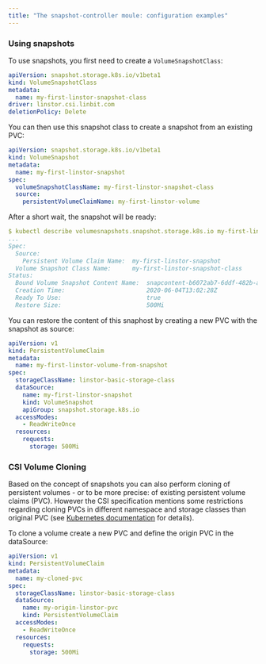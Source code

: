 ```yaml
---
title: "The snapshot-controller moule: configuration examples"
---
```


### Using snapshots

To use snapshots, you first need to create a `VolumeSnapshotClass`:

```yaml
apiVersion: snapshot.storage.k8s.io/v1beta1
kind: VolumeSnapshotClass
metadata:
  name: my-first-linstor-snapshot-class
driver: linstor.csi.linbit.com
deletionPolicy: Delete
```

You can then use this snapshot class to create a snapshot from an existing PVC:

```yaml
apiVersion: snapshot.storage.k8s.io/v1beta1
kind: VolumeSnapshot
metadata:
  name: my-first-linstor-snapshot
spec:
  volumeSnapshotClassName: my-first-linstor-snapshot-class
  source:
    persistentVolumeClaimName: my-first-linstor-volume
```

After a short wait, the snapshot will be ready:

```yaml
$ kubectl describe volumesnapshots.snapshot.storage.k8s.io my-first-linstor-snapshot
...
Spec:
  Source:
    Persistent Volume Claim Name:  my-first-linstor-snapshot
  Volume Snapshot Class Name:      my-first-linstor-snapshot-class
Status:
  Bound Volume Snapshot Content Name:  snapcontent-b6072ab7-6ddf-482b-a4e3-693088136d2c
  Creation Time:                       2020-06-04T13:02:28Z
  Ready To Use:                        true
  Restore Size:                        500Mi
```

You can restore the content of this snaphost by creating a new PVC with the snapshot as source:

```yaml
apiVersion: v1
kind: PersistentVolumeClaim
metadata:
  name: my-first-linstor-volume-from-snapshot
spec:
  storageClassName: linstor-basic-storage-class
  dataSource:
    name: my-first-linstor-snapshot
    kind: VolumeSnapshot
    apiGroup: snapshot.storage.k8s.io
  accessModes:
    - ReadWriteOnce
  resources:
    requests:
      storage: 500Mi
```

### CSI Volume Cloning

Based on the concept of snapshots you can also perform cloning of persistent volumes - or to be more precise: of existing persistent volume claims (PVC).
However the CSI specification mentions some restrictions regarding cloning PVCs in different namespace and storage classes than original PVC
(see [Kubernetes documentation](https://kubernetes.io/docs/concepts/storage/volume-pvc-datasource/) for details).

To clone a volume create a new PVC and define the origin PVC in the dataSource:

```yaml
apiVersion: v1
kind: PersistentVolumeClaim
metadata:
  name: my-cloned-pvc
spec:
  storageClassName: linstor-basic-storage-class
  dataSource:
    name: my-origin-linstor-pvc
    kind: PersistentVolumeClaim
  accessModes:
    - ReadWriteOnce
  resources:
    requests:
      storage: 500Mi
```
